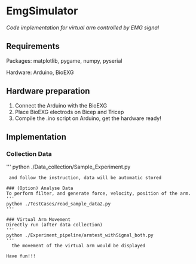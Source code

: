 # EmgSimulator

*Code implementation for virtual arm controlled by EMG signal*


## Requirements
Packages: matplotlib, pygame, numpy, pyserial 

Hardware: Arduino, BioEXG

## Hardware preparation
1. Connect the Arduino with the BioEXG
2. Place BioEXG electrods on Bicep and Tricep
3. Compile the .ino script on Arduino, get the hardware ready!

## Implementation

### Collection Data
'''
python ./Data_collection/Sample_Experiment.py
```
 and follow the instruction, data will be automatic stored
 
### (Option) Analyse Data
To perform filter, and generate force, velocity, position of the arm.
'''
python ./TestCases/read_sample_data2.py
'''

### Virtual Arm Movement
Directly run (after data collection)
'''
python ./Experiment_pipeline/armtest_withSignal_both.py
'''
  the movement of the virtual arm would be displayed
  
Have fun!!!


 
 
